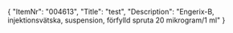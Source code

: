 {
  "ItemNr": "004613",
  "Title": "test",
  "Description": "Engerix-B, injektionsvätska, suspension, förfylld spruta 20 mikrogram/1 ml"
}